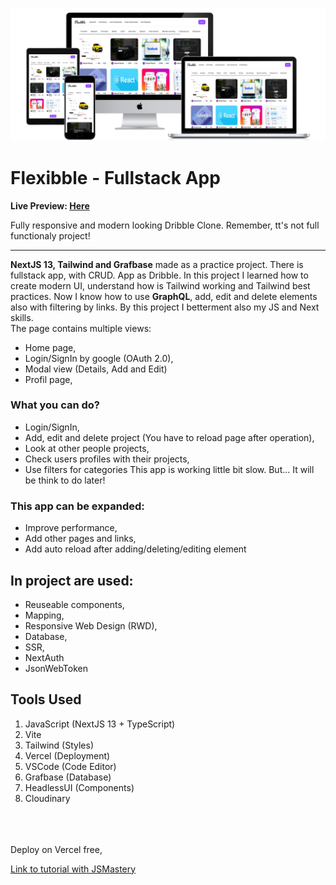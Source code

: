 ![](./readmeImg/mockup.png)
# Flexibble - Fullstack App

**Live Preview: [Here](https://flexibble-steel-psi.vercel.app)**

Fully responsive and modern looking Dribble Clone. Remember, tt's not full functionaly project!


---

**NextJS 13, Tailwind and Grafbase** made as a practice project. There is fullstack app, with CRUD. App as Dribble. In this project I learned how to create modern UI, understand how is Tailwind working and Tailwind best practices. Now I know how to use **GraphQL**, add, edit and delete elements also with filtering by links. By this project I betterment also my JS and Next skills. <br> The page contains multiple views:
- Home page,
- Login/SignIn by google (OAuth 2.0),
- Modal view (Details, Add and Edit)
- Profil page,

### What you can do?
- Login/SignIn,
- Add, edit and delete project (You have to reload page after operation),
- Look at other people projects,
- Check users profiles with their projects,
- Use filters for categories
This app is working little bit slow. But...
It will be think to do later!

### This app can be expanded:
- Improve performance,
- Add other pages and links,
- Add auto reload after adding/deleting/editing element

## In project are used: 
- Reuseable components,
- Mapping,
- Responsive Web Design (RWD),
- Database,
- SSR,
- NextAuth
- JsonWebToken


## Tools Used
1. JavaScript (NextJS 13 + TypeScript)
2. Vite
3. Tailwind (Styles)
4. Vercel (Deployment)
5. VSCode (Code Editor)
6. Grafbase (Database)
7. HeadlessUI (Components)
8. Cloudinary
<br>
<br>
<br>
Deploy on Vercel free,

[Link to tutorial with JSMastery](https://www.youtube.com/watch?v=986hztrfaSQ)
